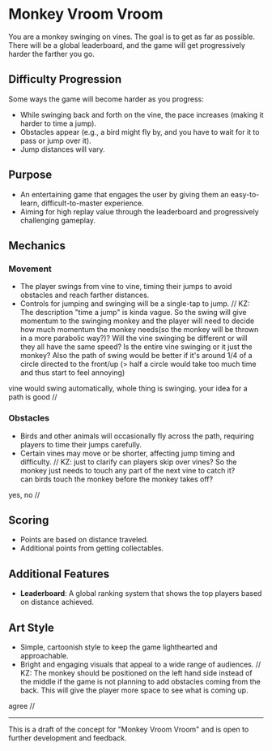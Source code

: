 # Monkey Vroom Vroom

You are a monkey swinging on vines. The goal is to get as far as possible. There will be a global leaderboard, and the game will get progressively harder the farther you go.

## Difficulty Progression

Some ways the game will become harder as you progress:
- While swinging back and forth on the vine, the pace increases (making it harder to time a jump).
- Obstacles appear (e.g., a bird might fly by, and you have to wait for it to pass or jump over it).
- Jump distances will vary.

## Purpose

- An entertaining game that engages the user by giving them an easy-to-learn, difficult-to-master experience.
- Aiming for high replay value through the leaderboard and progressively challenging gameplay.

## Mechanics

### Movement
- The player swings from vine to vine, timing their jumps to avoid obstacles and reach farther distances.
- Controls for jumping and swinging will be a single-tap to jump.
//
KZ: The description "time a jump" is kinda vague. So the swing will give momentum to the swinging monkey and the player will need to decide how much momentum the monkey needs(so the monkey will be thrown in a more parabolic way?)? Will the vine swinging be different or will they all have the same speed? Is the entire vine swinging or it just the monkey? Also the path of swing would be better if it's around 1/4 of a circle directed to the front/up (> half a circle would take too much time and thus start to feel annoying)

vine would swing automatically, whole thing is swinging. your idea for a path is good
//

### Obstacles
- Birds and other animals will occasionally fly across the path, requiring players to time their jumps carefully.
- Certain vines may move or be shorter, affecting jump timing and difficulty.
//
KZ: 
just to clarify can players skip over vines? So the monkey just needs to touch any part of the next vine to catch it?  
can birds touch the monkey before the monkey takes off? 

yes, no
//


## Scoring

- Points are based on distance traveled.
- Additional points from getting collectables.

## Additional Features

- **Leaderboard**: A global ranking system that shows the top players based on distance achieved.

## Art Style

- Simple, cartoonish style to keep the game lighthearted and approachable.
- Bright and engaging visuals that appeal to a wide range of audiences.
// 
KZ: The monkey should be positioned on the left hand side instead of the middle if the game is not planning to add obstacles coming from the back. This will give the player more space to see what is coming up. 

agree
// 

---

This is a draft of the concept for "Monkey Vroom Vroom" and is open to further development and feedback.
